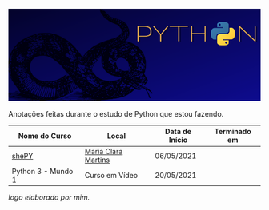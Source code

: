 ![](https://github.com/fernandarrios/estudodepython/blob/main/Python.png)

Anotações feitas durante o estudo de Python que estou fazendo.

| Nome do Curso       | Local           | Data de Início   | Terminado em |
|---------------------|-----------------|------------------|--------------|
| [shePY](https://github.com/fernandarrios/shePY) | [Maria Clara Martins](https://github.com/mariacmartins) | 06/05/2021 |
| Python 3 - Mundo 1  | Curso em Vídeo  |  20/05/2021      |              |






*logo elaborado por mim.*

